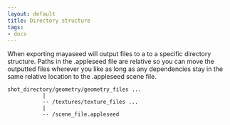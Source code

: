 ```yaml
---
layout: default
title: Directory structure
tags:
- docs
---
```


When exporting mayaseed will output files to a to a specific directory structure. Paths in the .appleseed file are relative so you can move the outputted files wherever you like as long as any dependencies stay in the same relative location to the .appleseed scene file.

    shot_directory/geometry/geometry_files ...
               |
               -- /textures/texture_files ...
               |
               -- /scene_file.appleseed